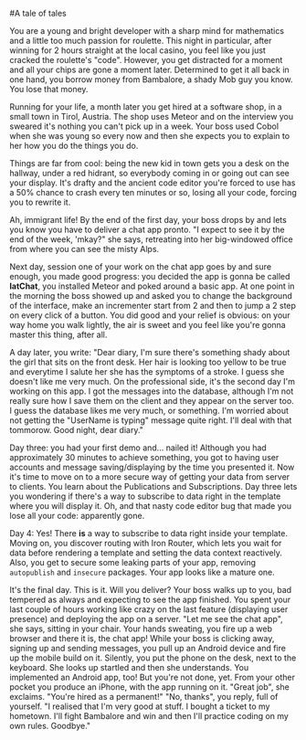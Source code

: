 #A tale of tales


You are a young and bright developer with a sharp mind for mathematics and a little too much passion for roulette. This night in particular, after winning for 2 hours straight at the local casino, you feel like you just cracked the roulette's "code". However, you get distracted for a moment and all your chips are gone a moment later. Determined to get it all back in one hand, you borrow money from Bambalore, a shady Mob guy you know. You lose that money.

Running for your life, a month later you get hired at a software shop, in a small town in Tirol, Austria. The shop uses Meteor and on the interview you sweared it's nothing you can't pick up in a week. Your boss used Cobol when she was young so every now and then she expects you to explain to her how you do the things you do.

Things are far from cool: being the new kid in town gets you a desk on the hallway, under a red hidrant, so everybody coming in or going out can see your display. It's drafty and the ancient code editor you're forced to use has a 50% chance to crash every ten minutes or so, losing all your code, forcing you to rewrite it.

Ah,  immigrant life! By the end of the first day, your boss drops by and lets you know you have to deliver a chat app pronto. "I expect to see it by the end of the week, 'mkay?" she says, retreating into her big-windowed office from where you can see the misty Alps.

Next day, session one of your work on the chat app goes by and sure enough, you made good progress: you decided the app is gonna be called **latChat**, you installed Meteor and poked around a basic app. At one point in the morning the boss showed up and asked you to change the background of the interface, make an incrementer start from 2 and then to jump a 2 step on every click of a button. You did good and your relief is obvious: on your way home you walk lightly, the air is sweet and you feel like you're gonna master this thing, after all.

A day later, you write: "Dear diary, I'm sure there's something shady about the girl that sits on the front desk. Her hair is looking too yellow to be true and everytime I salute her she has the symptoms of a stroke. I guess she doesn't like me very much. On the professional side, it's the second day I'm working on this app. I got the messages into the database, although I'm not really sure how I save them on the client and they appear on the server too. I guess the database likes me very much, or something. I'm worried about not getting the "UserName is typing" message quite right. I'll deal with that tommorow. Good night, dear diary."

Day three: you had your first demo and... nailed it! Although you had approximately 30 minutes to achieve something, you got to having user accounts and message saving/displaying by the time you presented it. Now it's time to move on to a more secure way of getting your data from server to clients.  You learn about the Publications and Subscriptions. Day three lets you wondering if there's a way to subscribe to data right in the template where you will display it. Oh, and that nasty code editor bug that made you lose all your code: apparently gone.

Day 4: Yes! There **is** a way to subscribe to data right inside your template. Moving on, you discover routing with Iron Router, which lets you wait for data before rendering a template and setting the data context reactively. Also, you get to secure some leaking parts of your app, removing `autopublish` and `insecure` packages. Your app looks like a mature one.

It's the final day. This is it. Will you deliver?
Your boss walks up to you, bad tempered as always and expecting to see the app finished. You spent your last couple of hours working like crazy on the last feature (displaying user presence) and deploying the app on a server. 
"Let me see the chat app", she says, sitting in your chair.
Your hands sweating, you fire up a web browser and there it is, the chat app! While your boss is clicking away, signing up and sending messages, you pull up an Android device and fire up the mobile build on it. Silently, you put the phone on the desk, next to the keyboard. She looks up startled and then she understands. You implemented an Android app, too!
But you're not done, yet. From your other pocket you produce an iPhone, with the app running on it.
"Great job", she exclaims. "You're hired as a permanent!"
"No, thanks", you reply, full of yourself. "I realised that I'm very good at stuff. I bought a ticket to my hometown. I'll fight Bambalore and win and then I'll practice coding on my own rules. Goodbye."
